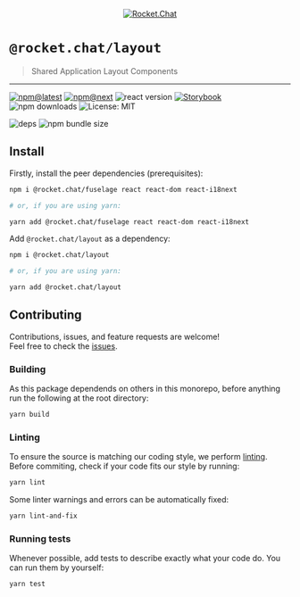 <!--header-->

<p align="center">
  <a href="https://rocket.chat" title="Rocket.Chat">
    <img src="https://github.com/QuickSales/Rocket.Chat.Artwork/raw/master/Logos/2020/png/logo-horizontal-red.png" alt="Rocket.Chat" />
  </a>
</p>

# `@rocket.chat/layout`

> Shared Application Layout Components

---

[![npm@latest](https://img.shields.io/npm/v/@rocket.chat/layout/latest?style=flat-square)](https://www.npmjs.com/package/@rocket.chat/layout/v/latest) [![npm@next](https://img.shields.io/npm/v/@rocket.chat/layout/next?style=flat-square)](https://www.npmjs.com/package/@rocket.chat/layout/v/next) ![react version](https://img.shields.io/npm/dependency-version/@rocket.chat/layout/peer/react?style=flat-square) [![Storybook](https://cdn.jsdelivr.net/gh/storybookjs/brand@master/badge/badge-storybook.svg)](https://rocketchat.github.io/fuselage/layout) ![npm downloads](https://img.shields.io/npm/dw/@rocket.chat/layout?style=flat-square) ![License: MIT](https://img.shields.io/npm/l/@rocket.chat/layout?style=flat-square)

![deps](https://img.shields.io/librariesio/release/npm/@rocket.chat/layout?style=flat-square) ![npm bundle size](https://img.shields.io/bundlephobia/min/@rocket.chat/layout?style=flat-square)

<!--/header-->

## Install

<!--install-->

Firstly, install the peer dependencies (prerequisites):

```sh
npm i @rocket.chat/fuselage react react-dom react-i18next

# or, if you are using yarn:

yarn add @rocket.chat/fuselage react react-dom react-i18next
```

Add `@rocket.chat/layout` as a dependency:

```sh
npm i @rocket.chat/layout

# or, if you are using yarn:

yarn add @rocket.chat/layout
```

<!--/install-->

## Contributing

<!--contributing(msg)-->

Contributions, issues, and feature requests are welcome!<br />
Feel free to check the [issues](https://github.com/QuickSales/fuselage/issues).

<!--/contributing(msg)-->

### Building

As this package dependends on others in this monorepo, before anything run the following at the root directory:

<!--yarn(build)-->

```sh
yarn build
```

<!--/yarn(build)-->

### Linting

To ensure the source is matching our coding style, we perform [linting](<https://en.wikipedia.org/wiki/Lint_(software)>).
Before commiting, check if your code fits our style by running:

<!--yarn(lint)-->

```sh
yarn lint
```

<!--/yarn(lint)-->

Some linter warnings and errors can be automatically fixed:

<!--yarn(lint-and-fix)-->

```sh
yarn lint-and-fix
```

<!--/yarn(lint-and-fix)-->

### Running tests

Whenever possible, add tests to describe exactly what your code do. You can run them by yourself:

<!--yarn(test)-->

```sh
yarn test
```

<!--/yarn(test)-->
